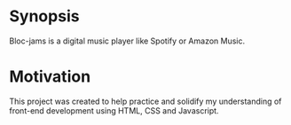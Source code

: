Synopsis
========

Bloc-jams is a digital music player like Spotify or Amazon Music.

Motivation
==========

This project was created to help practice and solidify my understanding of front-end development using HTML, CSS and Javascript.